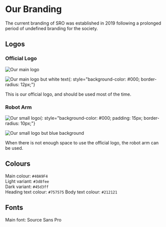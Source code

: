 # Our Branding

The current branding of SRO was established in 2019 following a prolonged period of undefined branding for the society.

## Logos

### Official Logo

![Our main logo](/img/sro_logo.svg)

![Our main logo but white text](/img/sro_logo_white.svg){: style="background-color: #000; border-radius: 12px;"}

This is our official logo, and should be used most of the time.

### Robot Arm

![Our small logo](/img/sro_logo_arm.svg){: style="background-color: #000; padding: 15px; border-radius: 10px;"}

![Our small logo but blue background](/img/sro_logo_arm_blue.svg)

When there is not enough space to use the official logo, the robot arm can be used.

## Colours

Main colour: `#40A9F4`  
Light variant: `#3d8fee`  
Dark variant: `#45d3ff`  
Heading text colour: `#757575`
Body text colour: `#212121`

## Fonts

Main font: Source Sans Pro